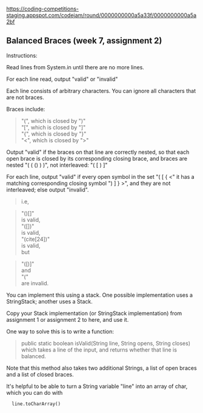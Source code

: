 https://coding-competitions-staging.appspot.com/codejam/round/0000000000a5a33f/0000000000a5a2bf <br>
<h2> Balanced Braces (week 7, assignment 2) </h2>
Instructions:

Read lines from System.in until there are no more lines.

For each line read, output "valid" or "invalid"

Each line consists of arbitrary characters. You can ignore all characters that are not braces. <br>

Braces include: <br>

 > "(", which is closed by ")" <br>
 > "[", which is closed by "]" <br>
 > "{", which is closed by "}" <br>
 > "<", which is closed by ">" <br>
 
Output "valid" if the braces on that line are correctly nested, so that each open brace is closed by its corresponding closing brace, and braces are nested "( ( () ) )", not interleaved: "( [ ) ]" <br>

For each line, output "valid" if every open symbol in the set "( [ { <" it has a matching corresponding closing symbol ") ] } >", and they are not interleaved; else output "invalid". <br>

>i.e, <br>

>"()[]" <br>
>is valid, <br>
>"([])" <br>
>is valid, <br>
>"(cite[24])" <br>
>is valid, <br>
>but <br>

> "([)]" <br>
> and <br>
> "(" <br>
>are invalid.<br>

You can implement this using a stack. One possible implementation uses a StringStack; another uses a Stack<Integer>. <br>

Copy your Stack implementation (or StringStack implementation) from assignment 1 or assignment 2 to here, and use it. <br>

One way to solve this is to write a function: <br>

> public static boolean isValid(String line, String opens, String closes) <br>
which takes a line of the input, and returns whether that line is balanced. <br>

Note that this method also takes two additional Strings, a list of open braces and a list of closed braces. <br>

It's helpful to be able to turn a String variable "line" into an array of char, which you can do with <br>

      line.toCharArray()
